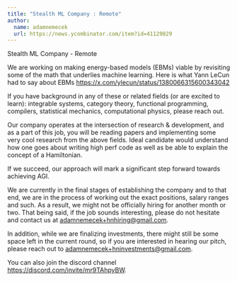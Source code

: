 ```yaml
---
title: "Stealth ML Company : Remote"
author:
  name: adamnemecek
  url: https://news.ycombinator.com/item?id=41129829
---
```

Stealth ML Company - Remote

We are working on making energy-based models (EBMs) viable by revisiting some of the math that underlies machine learning.
Here is what Yann LeCun had to say about EBMs  <a href="https:&#x2F;&#x2F;x.com&#x2F;ylecun&#x2F;status&#x2F;1380066315600343042" rel="nofollow">https:&#x2F;&#x2F;x.com&#x2F;ylecun&#x2F;status&#x2F;1380066315600343042</a>

If you have background in any of these or related fields (or are excited to learn): integrable systems, category theory, functional programming, compilers, statistical mechanics, computational physics, please reach out.

Our company operates at the intersection of research &amp; development, and as a part of this job, you will be reading papers and implementing some very cool research  from the above fields. Ideal candidate would understand how one goes about writing high perf code as well as be able to explain the concept of a Hamiltonian.

If we succeed, our approach will mark a significant step forward towards achieving AGI.

We are currently in the final stages of establishing the company and to that end, we are in the process of working out the exact positions, salary ranges and such. As a result, we might not be officially hiring for another month or two.  That being said, if the job sounds interesting, please do not hesitate and contact us at adamnemecek+hnhiring@gmail.com.

In addition, while we are finalizing investments, there might still be some space left in the current round, so if you are interested in hearing our pitch, please reach out to adamnemecek+hninvestments@gmail.com.

You can also join the discord channel <a href="https:&#x2F;&#x2F;discord.com&#x2F;invite&#x2F;mr9TAhpyBW" rel="nofollow">https:&#x2F;&#x2F;discord.com&#x2F;invite&#x2F;mr9TAhpyBW</a>.
